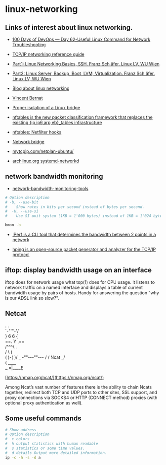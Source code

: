 # linux-networking


## Links of interest about linux networking.

- [100 Days of DevOps — Day 62-Useful Linux Command for Network Troubleshooting](https://medium.com/@devopslearning/100-days-of-devops-day-62-useful-linux-command-for-network-troubleshooting-920430a2f75f)
- [TCP/IP networking reference guide](http://www.penguintutor.com/linux/basic-network-reference)
- [Part1:  Linux Networking Basics, SSH. Franz Sch ̈afer. Linux LV, WU Wien](http://mond.at/cd/part1.pdf)
- [Part2:  Linux Server, Backup, Boot, LVM, Virtualization. Franz Sch ̈afer. Linux LV, WU Wien](http://mond.at/cd/part2.pdf)

- [Blog about linux networking](https://vincent.bernat.ch/en/blog)
- [Vincent Bernat](https://github.com/vincentbernat)
- [Proper isolation of a Linux bridge](https://vincent.bernat.ch/en/blog/2017-linux-bridge-isolation)

- [nftables is the new packet classification framework that replaces the existing {ip,ip6,arp,eb}_tables infrastructure](https://wiki.nftables.org/wiki-nftables/index.php/Main_Page)
- [nftables: Netfilter hooks](https://wiki.nftables.org/wiki-nftables/index.php/Netfilter_hooks)

- [Network bridge](https://wiki.archlinux.org/index.php/Network_bridge)

- [mytcpip.com/netplan-ubuntu/](https://mytcpip.com/netplan-ubuntu/)

- [archlinux.org systemd-networkd](https://wiki.archlinux.org/title/systemd-networkd)

## network bandwidth monitoring
- [network-bandwidth-monitoring-tools](https://www.tecmint.com/linux-network-bandwidth-monitoring-tools/)

```bash
# Option description
# -b, --use-bit
#    Show rates in bits per second instead of bytes per second. 
#  -U, --use-si
#    Use SI unit system (1KB = 1'000 bytes) instead of 1KB = 1'024 bytes.

bmon -b
```

- [IPerf is a CLI tool that determines the bandwidth between 2 points in a network](https://github.com/scc365/guide-network-testing/blob/main/iperf/IPERF.md)

- [hping is an open-source packet generator and analyzer for the TCP/IP protocol](https://en.wikipedia.org/wiki/Hping)

## iftop: display bandwidth usage on an interface

iftop does for network usage what top(1) does for CPU usage. It listens to network traffic on a named interface and displays a table of current bandwidth usage by pairs of hosts. Handy for answering the question "why is our ADSL link so slow?". 

## Netcat 

  .       .       
  \`-"'"-'/       
   } 6 6 {        
  ==. Y ,==       
    /^^^\  .      
   /     \  )     
  (  )-(  )/     _
  -""---""---   / 
 /   Ncat    \_/  
(     ____        
 \_.=|____E 

[https://nmap.org/ncat/](https://nmap.org/ncat/)

Among Ncat’s vast number of features there is the ability to chain Ncats together, redirect both TCP and UDP ports to other sites, SSL support, and proxy connections via SOCKS4 or HTTP (CONNECT method) proxies (with optional proxy authentication as well).

## Some useful commands

```bash
# Show address
# Option description
#  c colors
#  h output statistics with human readable
#  s statistics or some time values.
#  d details Output more detailed information.
ip -c -h -s -d a
```
